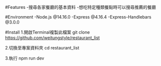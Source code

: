 #Features
-搜尋各家餐廳的基本資料
-想吃特定種類餐點時可以搜尋推薦的餐廳

#Environment
-Node.js @14.16.0
-Express @4.16.4
-Express-Handlebars @3.0.0

#Install
1.開啟Terminal複製此檔案
git clone https://github.com/weitungstyle/restaurant_list

2.切換至專案資料夾
cd restaurant_list

3.執行
npm run dev
